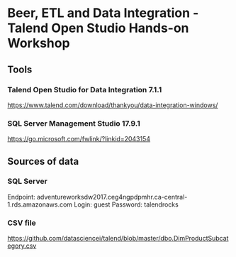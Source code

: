 # Beer, ETL and Data Integration - Talend Open Studio Hands-on Workshop

## Tools

### Talend Open Studio for Data Integration 7.1.1
https://www.talend.com/download/thankyou/data-integration-windows/

### SQL Server Management Studio 17.9.1
https://go.microsoft.com/fwlink/?linkid=2043154

## Sources of data

### SQL Server

Endpoint: adventureworksdw2017.ceg4ngpdpmhr.ca-central-1.rds.amazonaws.com
Login: guest
Password: talendrocks

### CSV file

https://github.com/datasciencei/talend/blob/master/dbo.DimProductSubcategory.csv

